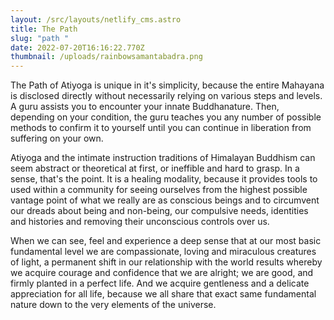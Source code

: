 ```yaml
---
layout: /src/layouts/netlify_cms.astro
title: The Path
slug: "path "
date: 2022-07-20T16:16:22.770Z
thumbnail: /uploads/rainbowsamantabadra.png
---
```

The Path of Atiyoga is unique in it's simplicity, because the entire Mahayana is disclosed directly without necessarily relying on various steps and levels. A guru assists you to encounter your innate Buddhanature. Then, depending on your condition, the guru teaches you any number of possible methods to confirm it to yourself until you can continue in liberation from suffering on your own.

Atiyoga and the intimate instruction traditions of Himalayan Buddhism can seem abstract or theoretical at first, or ineffible and hard to grasp. In a sense, that's the point. It is a healing modality, because it provides tools to used within a community for seeing ourselves from the highest possible vantage point of what we really are as conscious beings and to circumvent our dreads about being and non-being, our compulsive needs, identities and histories and removing their unconscious controls over us. 

When we can see, feel and experience a deep sense that at our most basic fundamental level we are compassionate, loving and miraculous creatures of light, a permanent shift in our relationship with the world results whereby we acquire courage and confidence that we are alright; we are good, and firmly planted in a perfect life. And we acquire gentleness and a delicate appreciation for all life, because we all share that exact same fundamental nature down to the very elements of the universe.